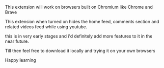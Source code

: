 This extension will work on browsers built on Chromium like Chrome and Brave

This extension when turned on hides the home feed, comments section and related videos feed while using youtube.

this is in very early stages and i'd definitely add more features to it in the near future.

Till then feel free to download it locally and trying it on your own browsers

Happy learning
